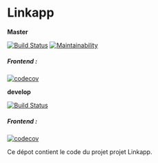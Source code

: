 Linkapp
===============
**Master** 

[![Build Status](https://travis-ci.org/EBM-2017-2018/linkapp.svg?branch=master)](https://travis-ci.org/EBM-2017-2018/linkapp)
[![Maintainability](https://api.codeclimate.com/v1/badges/8c769b7b37b10c0cda64/maintainability)](https://codeclimate.com/github/EBM-2017-2018/linkapp/maintainability)

##### Frontend :

[![codecov](https://codecov.io/gh/EBM-2017-2018/linkapp/branch/master/graph/badge.svg)](https://codecov.io/gh/EBM-2017-2018/linkapp)

**develop**

[![Build Status](https://travis-ci.org/EBM-2017-2018/linkapp.svg?branch=develop)](https://travis-ci.org/EBM-2017-2018/linkapp)

##### Frontend :
[![codecov](https://codecov.io/gh/EBM-2017-2018/linkapp/branch/develop/graph/badge.svg)](https://codecov.io/gh/EBM-2017-2018/linkapp)

Ce dépot contient le code du projet projet Linkapp.